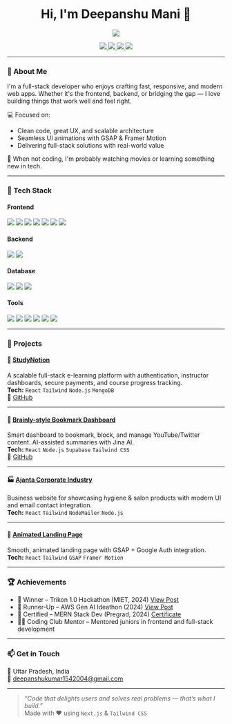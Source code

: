 
<h1 align="center">Hi, I'm Deepanshu Mani 👋</h1>

<p align="center">
  <img src="https://readme-typing-svg.herokuapp.com?font=Inter&color=00B4D8&size=25&lines=Full+Stack+Developer;MERN+%26+Next.js+Enthusiast;UI%2FX+Focused+Coder"/>
</p>

<p align="center">
  <a href="mailto:deepanshukumar1542004@gmail.com">
    <img src="https://img.shields.io/badge/Email-0078D4?style=for-the-badge&logo=gmail&logoColor=white"/>
  </a>
  <a href="https://www.linkedin.com/in/deepanshu-mani-441084216/">
    <img src="https://img.shields.io/badge/LinkedIn-0077B5?style=for-the-badge&logo=linkedin&logoColor=white"/>
  </a>
  <a href="https://github.com/Deepanshu-mani">
    <img src="https://img.shields.io/badge/GitHub-181717?style=for-the-badge&logo=github&logoColor=white"/>
  </a>
  <a href="https://portfolio-liard-five-41.vercel.app/">
    <img src="https://img.shields.io/badge/Portfolio-000000?style=for-the-badge&logo=vercel&logoColor=white"/>
  </a>
</p>

---

### 🧠 About Me

I'm a full-stack developer who enjoys crafting fast, responsive, and modern web apps. Whether it's the frontend, backend, or bridging the gap — I love building things that work well and feel right.

💻 Focused on:
- Clean code, great UX, and scalable architecture
- Seamless UI animations with GSAP & Framer Motion
- Delivering full-stack solutions with real-world value

🎥 When not coding, I'm probably watching movies or learning something new in tech.

---

### 🔧 Tech Stack

#### Frontend
<p align="left">
  <img src="https://img.shields.io/badge/JavaScript-F7DF1E?style=for-the-badge&logo=javascript&logoColor=black"/>
  <img src="https://img.shields.io/badge/React-20232A?style=for-the-badge&logo=react&logoColor=61DAFB"/>
  <img src="https://img.shields.io/badge/Next.js-000000?style=for-the-badge&logo=nextdotjs&logoColor=white"/>
  <img src="https://img.shields.io/badge/TypeScript-007ACC?style=for-the-badge&logo=typescript&logoColor=white"/>
  <img src="https://img.shields.io/badge/TailwindCSS-38B2AC?style=for-the-badge&logo=tailwindcss&logoColor=white"/>
  <img src="https://img.shields.io/badge/GSAP-88CE02?style=for-the-badge&logo=greensock&logoColor=white"/>
  <img src="https://img.shields.io/badge/Framer_Motion-0055FF?style=for-the-badge&logo=framer&logoColor=white"/>
</p>

#### Backend
<p align="left">
  <img src="https://img.shields.io/badge/Node.js-339933?style=for-the-badge&logo=nodedotjs&logoColor=white"/>
  <img src="https://img.shields.io/badge/Express.js-000000?style=for-the-badge&logo=express&logoColor=white"/>
</p>

#### Database
<p align="left">
  <img src="https://img.shields.io/badge/MongoDB-4EA94B?style=for-the-badge&logo=mongodb&logoColor=white"/>
  <img src="https://img.shields.io/badge/MySQL-005C84?style=for-the-badge&logo=mysql&logoColor=white"/>
  <img src="https://img.shields.io/badge/Supabase-3ECF8E?style=for-the-badge&logo=supabase&logoColor=white"/>
</p>

#### Tools
<p align="left">
  <img src="https://img.shields.io/badge/Git-F05032?style=for-the-badge&logo=git&logoColor=white"/>
  <img src="https://img.shields.io/badge/GitHub-181717?style=for-the-badge&logo=github&logoColor=white"/>
  <img src="https://img.shields.io/badge/VSCode-007ACC?style=for-the-badge&logo=visualstudiocode&logoColor=white"/>
  <img src="https://img.shields.io/badge/DSA-FFD700?style=for-the-badge"/>
  <img src="https://img.shields.io/badge/OOP-blueviolet?style=for-the-badge"/>
  <img src="https://img.shields.io/badge/Functional_Programming-ff69b4?style=for-the-badge"/>
</p>

---

### 🚀 Projects

#### 📘 [StudyNotion](https://studynotion-e-learning-web.vercel.app/)
A scalable full-stack e-learning platform with authentication, instructor dashboards, secure payments, and course progress tracking.  
**Tech:** `React` `Tailwind` `Node.js` `MongoDB`  
🔗 [GitHub](https://github.com/Deepanshu-mani/studynotion-e-learning-web)

---

#### 🧠 [Brainly-style Bookmark Dashboard](https://brainly-9lwi.vercel.app/)
Smart dashboard to bookmark, block, and manage YouTube/Twitter content. AI-assisted summaries with Jina AI.  
**Tech:** `React` `Node.js` `Supabase` `Tailwind CSS`  
🔗 [GitHub](https://github.com/Deepanshu-mani/brainly)

---

#### 🏭 [Ajanta Corporate Industry](https://ajanta-corporate.vercel.app/)
Business website for showcasing hygiene & salon products with modern UI and email contact integration.  
**Tech:** `React` `Tailwind` `NodeMailer` `Node.js`

---

#### 🎯 [Animated Landing Page](https://animated-landing-page.vercel.app/)
Smooth, animated landing page with GSAP + Google Auth integration.  
**Tech:** `React` `Tailwind` `GSAP` `Framer Motion`

---

### 🏆 Achievements

- 🥇 Winner – Trikon 1.0 Hackathon (MIET, 2024) [View Post](https://bit.ly/3T7adLY)  
- 🥈 Runner-Up – AWS Gen AI Ideathon (2024) [View Post](https://bit.ly/4kPfO5E)  
- 📜 Certified – MERN Stack Dev (Pregrad, 2024) [Certificate](https://bit.ly/451Ue9i)  
- 👨‍🏫 Coding Club Mentor – Mentored juniors in frontend and full-stack development

---

### 📫 Get in Touch

📍 Uttar Pradesh, India  
📧 deepanshukumar1542004@gmail.com  


---

> _“Code that delights users and solves real problems — that’s what I build.”_  
Made with ❤️ using `Next.js` & `Tailwind CSS`

